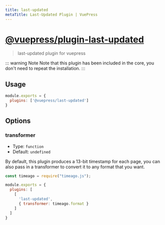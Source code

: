 ```yaml
---
title: last-updated
metaTitle: Last-Updated Plugin | VuePress
---
```


# [@vuepress/plugin-last-updated](https://github.com/vuejs/vuepress/tree/master/packages/@vuepress/plugin-last-updated)

> last-updated plugin for vuepress

::: warning Note
Note that this plugin has been included in the core, you don't need to repeat the installation.
:::

## Usage

```js
module.exports = {
  plugins: ['@vuepress/last-updated'] 
}
```

## Options

### transformer

- Type: `function`
- Default: `undefined`

By default, this plugin produces a 13-bit timestamp for each page, you can also pass in a transformer to convert it to any format that you want.

``` javascript
const timeago = require("timeago.js");

module.exports = {
  plugins: [
    [ 
      'last-updated',
      { transformer: timeago.format }
    ]
  ]
}
```
